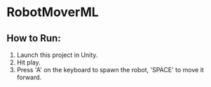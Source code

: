 # RobotMoverML

## How to Run:
1. Launch this project in Unity.
2. Hit play.
3. Press 'A' on the keyboard to spawn the robot, 'SPACE' to move it forward.
